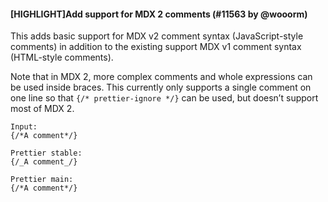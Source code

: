 #### [HIGHLIGHT]Add support for MDX 2 comments (#11563 by @wooorm)

This adds basic support for MDX v2 comment syntax (JavaScript-style comments) in addition to the existing support MDX v1 comment syntax (HTML-style comments).

Note that in MDX 2, more complex comments and whole expressions can be used inside braces.
This currently only supports a single comment on one line so that `{/* prettier-ignore */}` can be used, but doesn’t support most of MDX 2.

<!-- prettier-ignore -->
```mdx
Input:
{/*A comment*/}

Prettier stable:
{/_A comment_/}

Prettier main:
{/*A comment*/}
```
